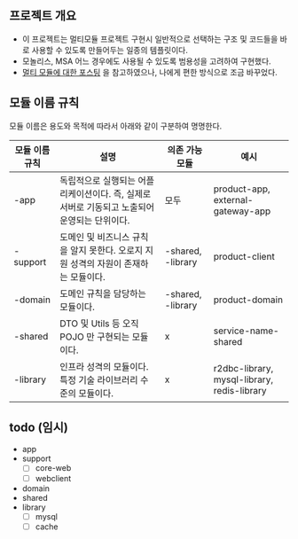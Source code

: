 
## 프로젝트 개요
- 이 프로젝트는 멀티모듈 프로젝트 구현시 일반적으로 선택하는 구조 및 코드들을 바로 사용할 수 있도록 만들어두는 일종의 템플릿이다.
- 모놀리스, MSA 어느 경우에도 사용될 수 있도록 범용성을 고려하여 구현했다.
- [멀티 모듈에 대한 포스팅](https://techblog.woowahan.com/2637/) 을 참고하였으나, 나에게 편한 방식으로 조금 바꾸었다.

## 모듈 이름 규칙
모듈 이름은 용도와 목적에 따라서 아래와 같이 구분하여 명명한다.

| 모듈 이름 규칙 | 설명 | 의존 가능 모듈 | 예시 |
|---------------|-------|----|---|
| -app          | 독립적으로 실행되는 어플리케이션이다. 즉, 실제로 서버로 기동되고 노출되어 운영되는 단위이다. | 모두 | product-app, external-gateway-app |
| -support      | 도메인 및 비즈니스 규칙을 알지 못한다. 오로지 지원 성격의 자원이 존재하는 모듈이다. | -shared, -library | product-client |
| -domain       | 도메인 규칙을 담당하는 모듈이다. | -shared, -library | product-domain |
| -shared       | DTO 및 Utils 등 오직 POJO 만 구현되는 모듈이다. | x | service-name-shared |
| -library      | 인프라 성격의 모듈이다. 특정 기술 라이브러리 수준의 모듈이다. | x | r2dbc-library, mysql-library, redis-library |

## todo (임시)

- app
- support
  - [ ] core-web 
  - [ ] webclient
- domain
- shared
- library
  - [ ] mysql
  - [ ] cache